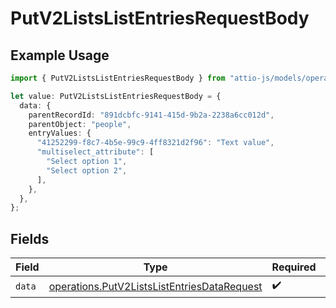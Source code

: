 # PutV2ListsListEntriesRequestBody

## Example Usage

```typescript
import { PutV2ListsListEntriesRequestBody } from "attio-js/models/operations/putv2listslistentries.js";

let value: PutV2ListsListEntriesRequestBody = {
  data: {
    parentRecordId: "891dcbfc-9141-415d-9b2a-2238a6cc012d",
    parentObject: "people",
    entryValues: {
      "41252299-f8c7-4b5e-99c9-4ff8321d2f96": "Text value",
      "multiselect_attribute": [
        "Select option 1",
        "Select option 2",
      ],
    },
  },
};
```

## Fields

| Field                                                                                                      | Type                                                                                                       | Required                                                                                                   | Description                                                                                                |
| ---------------------------------------------------------------------------------------------------------- | ---------------------------------------------------------------------------------------------------------- | ---------------------------------------------------------------------------------------------------------- | ---------------------------------------------------------------------------------------------------------- |
| `data`                                                                                                     | [operations.PutV2ListsListEntriesDataRequest](../../models/operations/putv2listslistentriesdatarequest.md) | :heavy_check_mark:                                                                                         | N/A                                                                                                        |
